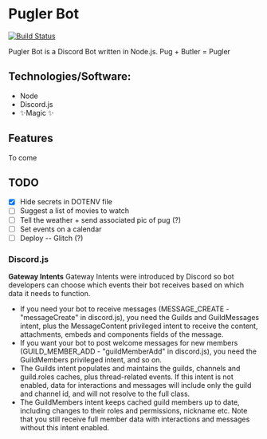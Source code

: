 # Pugler Bot

[![Build Status](https://travis-ci.org/joemccann/dillinger.svg?branch=master)](https://travis-ci.org/joemccann/dillinger)

Pugler Bot is a Discord Bot written in Node.js. Pug + Butler = Pugler 

## Technologies/Software:
- Node
- Discord.js
- ✨Magic ✨

## Features
To come

## TODO
- [X] Hide secrets in DOTENV file
- [ ] Suggest a list of movies to watch
- [ ] Tell the weather + send associated pic of pug (?)
- [ ] Set events on a calendar 
- [ ] Deploy -- Glitch (?)

### Discord.js

**Gateway Intents**
Gateway Intents were introduced by Discord so bot developers can choose which events their bot receives based on which data it needs to function.
- If you need your bot to receive messages (MESSAGE_CREATE - "messageCreate" in discord.js), you need the Guilds and GuildMessages intent, plus the MessageContent privileged intent to receive the content, attachments, embeds and components fields of the message.
- If you want your bot to post welcome messages for new members (GUILD_MEMBER_ADD - "guildMemberAdd" in discord.js), you need the GuildMembers privileged intent, and so on.
- The Guilds intent populates and maintains the guilds, channels and guild.roles caches, plus thread-related events. If this intent is not enabled, data for interactions and messages will include only the guild and channel id, and will not resolve to the full class.
- The GuildMembers intent keeps cached guild members up to date, including changes to their roles and permissions, nickname etc.
Note that you still receive full member data with interactions and messages without this intent enabled.


[//]: # (These are reference links used in the body of this note and get stripped out when the markdown processor does its job. There is no need to format nicely because it shouldn't be seen. Thanks SO - http://stackoverflow.com/questions/4823468/store-comments-in-markdown-syntax)

   [dill]: <https://github.com/joemccann/dillinger>
   [git-repo-url]: <https://github.com/joemccann/dillinger.git>
   [john gruber]: <http://daringfireball.net>
   [df1]: <http://daringfireball.net/projects/markdown/>
   [markdown-it]: <https://github.com/markdown-it/markdown-it>
   [Ace Editor]: <http://ace.ajax.org>
   [node.js]: <http://nodejs.org>
   [Twitter Bootstrap]: <http://twitter.github.com/bootstrap/>
   [jQuery]: <http://jquery.com>
   [@tjholowaychuk]: <http://twitter.com/tjholowaychuk>
   [express]: <http://expressjs.com>
   [AngularJS]: <http://angularjs.org>
   [Gulp]: <http://gulpjs.com>

   [PlDb]: <https://github.com/joemccann/dillinger/tree/master/plugins/dropbox/README.md>
   [PlGh]: <https://github.com/joemccann/dillinger/tree/master/plugins/github/README.md>
   [PlGd]: <https://github.com/joemccann/dillinger/tree/master/plugins/googledrive/README.md>
   [PlOd]: <https://github.com/joemccann/dillinger/tree/master/plugins/onedrive/README.md>
   [PlMe]: <https://github.com/joemccann/dillinger/tree/master/plugins/medium/README.md>
   [PlGa]: <https://github.com/RahulHP/dillinger/blob/master/plugins/googleanalytics/README.md>
